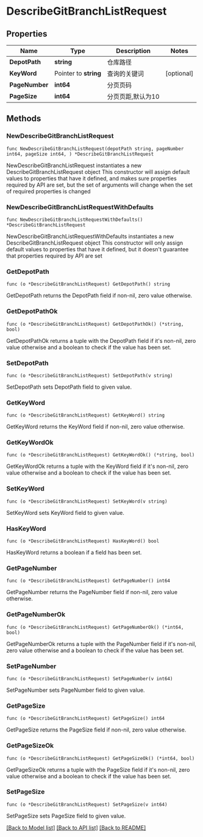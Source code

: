 # DescribeGitBranchListRequest

## Properties

Name | Type | Description | Notes
------------ | ------------- | ------------- | -------------
**DepotPath** | **string** | 仓库路径 | 
**KeyWord** | Pointer to **string** | 查询的关键词 | [optional] 
**PageNumber** | **int64** | 分页页码 | 
**PageSize** | **int64** | 分页页距,默认为10 | 

## Methods

### NewDescribeGitBranchListRequest

`func NewDescribeGitBranchListRequest(depotPath string, pageNumber int64, pageSize int64, ) *DescribeGitBranchListRequest`

NewDescribeGitBranchListRequest instantiates a new DescribeGitBranchListRequest object
This constructor will assign default values to properties that have it defined,
and makes sure properties required by API are set, but the set of arguments
will change when the set of required properties is changed

### NewDescribeGitBranchListRequestWithDefaults

`func NewDescribeGitBranchListRequestWithDefaults() *DescribeGitBranchListRequest`

NewDescribeGitBranchListRequestWithDefaults instantiates a new DescribeGitBranchListRequest object
This constructor will only assign default values to properties that have it defined,
but it doesn't guarantee that properties required by API are set

### GetDepotPath

`func (o *DescribeGitBranchListRequest) GetDepotPath() string`

GetDepotPath returns the DepotPath field if non-nil, zero value otherwise.

### GetDepotPathOk

`func (o *DescribeGitBranchListRequest) GetDepotPathOk() (*string, bool)`

GetDepotPathOk returns a tuple with the DepotPath field if it's non-nil, zero value otherwise
and a boolean to check if the value has been set.

### SetDepotPath

`func (o *DescribeGitBranchListRequest) SetDepotPath(v string)`

SetDepotPath sets DepotPath field to given value.


### GetKeyWord

`func (o *DescribeGitBranchListRequest) GetKeyWord() string`

GetKeyWord returns the KeyWord field if non-nil, zero value otherwise.

### GetKeyWordOk

`func (o *DescribeGitBranchListRequest) GetKeyWordOk() (*string, bool)`

GetKeyWordOk returns a tuple with the KeyWord field if it's non-nil, zero value otherwise
and a boolean to check if the value has been set.

### SetKeyWord

`func (o *DescribeGitBranchListRequest) SetKeyWord(v string)`

SetKeyWord sets KeyWord field to given value.

### HasKeyWord

`func (o *DescribeGitBranchListRequest) HasKeyWord() bool`

HasKeyWord returns a boolean if a field has been set.

### GetPageNumber

`func (o *DescribeGitBranchListRequest) GetPageNumber() int64`

GetPageNumber returns the PageNumber field if non-nil, zero value otherwise.

### GetPageNumberOk

`func (o *DescribeGitBranchListRequest) GetPageNumberOk() (*int64, bool)`

GetPageNumberOk returns a tuple with the PageNumber field if it's non-nil, zero value otherwise
and a boolean to check if the value has been set.

### SetPageNumber

`func (o *DescribeGitBranchListRequest) SetPageNumber(v int64)`

SetPageNumber sets PageNumber field to given value.


### GetPageSize

`func (o *DescribeGitBranchListRequest) GetPageSize() int64`

GetPageSize returns the PageSize field if non-nil, zero value otherwise.

### GetPageSizeOk

`func (o *DescribeGitBranchListRequest) GetPageSizeOk() (*int64, bool)`

GetPageSizeOk returns a tuple with the PageSize field if it's non-nil, zero value otherwise
and a boolean to check if the value has been set.

### SetPageSize

`func (o *DescribeGitBranchListRequest) SetPageSize(v int64)`

SetPageSize sets PageSize field to given value.



[[Back to Model list]](../README.md#documentation-for-models) [[Back to API list]](../README.md#documentation-for-api-endpoints) [[Back to README]](../README.md)


